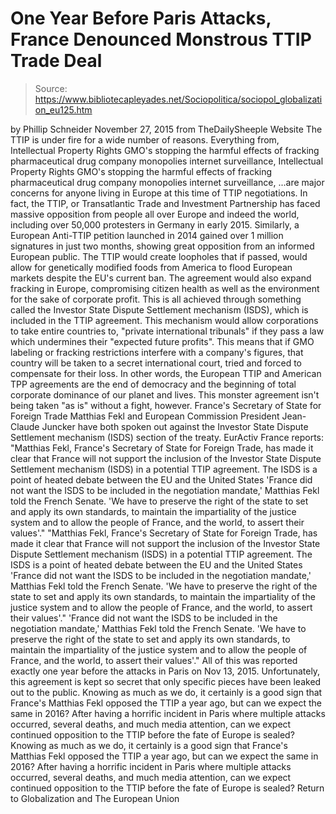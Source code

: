 # One Year Before Paris Attacks, France Denounced Monstrous TTIP Trade Deal

> Source: https://www.bibliotecapleyades.net/Sociopolitica/sociopol_globalization_eu125.htm

by Phillip Schneider November 27, 2015 from TheDailySheeple Website
The TTIP is under fire for a wide number of reasons.
Everything from,
Intellectual Property Rights GMO's stopping the harmful effects of fracking pharmaceutical drug company monopolies internet surveillance,
Intellectual Property Rights
GMO's
stopping the harmful effects of fracking
pharmaceutical drug company monopolies
internet surveillance,
...are major concerns for anyone living in Europe at this time of TTIP negotiations.
In fact, the TTIP, or Transatlantic Trade and Investment Partnership has faced massive opposition from people all over Europe and indeed the world, including over 50,000 protesters in Germany in early 2015. Similarly, a European Anti-TTIP petition launched in 2014 gained over 1 million signatures in just two months, showing great opposition from an informed European public.
The TTIP would create loopholes that if passed, would allow for genetically modified foods from America to flood European markets despite the EU's current ban.
The agreement would also expand fracking in Europe, compromising citizen health as well as the environment for the sake of corporate profit. This is all achieved through something called the Investor State Dispute Settlement mechanism (ISDS), which is included in the TTIP agreement.
This mechanism would allow corporations to take entire countries to,
"private international tribunals" if they pass a law which undermines their "expected future profits".
This means that if GMO labeling or fracking restrictions interfere with a company's figures, that country will be taken to a secret international court, tried and forced to compensate for their loss.
In other words, the European TTIP and American TPP agreements are the end of democracy and the beginning of total corporate dominance of our planet and lives.
This monster agreement isn't being taken "as is" without a fight, however.
France's Secretary of State for Foreign Trade Matthias Fekl and European Commission President Jean-Claude Juncker have both spoken out against the Investor State Dispute Settlement mechanism (ISDS) section of the treaty.
EurActiv France reports:
"Matthias Fekl, France's Secretary of State for Foreign Trade, has made it clear that France will not support the inclusion of the Investor State Dispute Settlement mechanism (ISDS) in a potential TTIP agreement. The ISDS is a point of heated debate between the EU and the United States 'France did not want the ISDS to be included in the negotiation mandate,' Matthias Fekl told the French Senate. 'We have to preserve the right of the state to set and apply its own standards, to maintain the impartiality of the justice system and to allow the people of France, and the world, to assert their values'."
"Matthias Fekl, France's Secretary of State for Foreign Trade, has made it clear that France will not support the inclusion of the Investor State Dispute Settlement mechanism (ISDS) in a potential TTIP agreement.
The ISDS is a point of heated debate between the EU and the United States
'France did not want the ISDS to be included in the negotiation mandate,' Matthias Fekl told the French Senate. 'We have to preserve the right of the state to set and apply its own standards, to maintain the impartiality of the justice system and to allow the people of France, and the world, to assert their values'."
'France did not want the ISDS to be included in the negotiation mandate,' Matthias Fekl told the French Senate.
'We have to preserve the right of the state to set and apply its own standards, to maintain the impartiality of the justice system and to allow the people of France, and the world, to assert their values'."
All of this was reported exactly one year before the attacks in Paris on Nov 13, 2015.
Unfortunately, this agreement is kept so secret that only specific pieces have been leaked out to the public.
Knowing as much as we do, it certainly is a good sign that France's Matthias Fekl opposed the TTIP a year ago, but can we expect the same in 2016? After having a horrific incident in Paris where multiple attacks occurred, several deaths, and much media attention, can we expect continued opposition to the TTIP before the fate of Europe is sealed?
Knowing as much as we do, it certainly is a good sign that France's Matthias Fekl opposed the TTIP a year ago, but can we expect the same in 2016?
After having a horrific incident in Paris where multiple attacks occurred, several deaths, and much media attention, can we expect continued opposition to the TTIP before the fate of Europe is sealed?
Return to Globalization and The European Union
